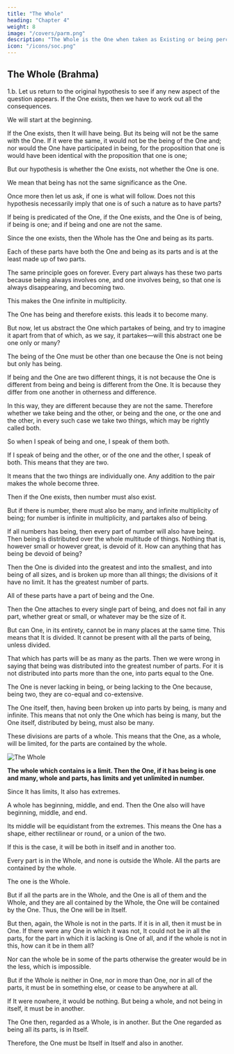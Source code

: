 ```yaml
---
title: "The Whole"
heading: "Chapter 4"
weight: 8
image: "/covers/parm.png"
description: "The Whole is the One when taken as Existing or being perceived by those inside It, as the Others"
icon: "/icons/soc.png"
---
```




## The Whole (Brahma)

1.b. Let us return to the original hypothesis to see if any new aspect of the question appears. If the One exists, then we have to work out all the consequences.

We will start at the beginning.

If the One exists, then It will have being. But its being will not be the same with the One. If it were the same, it would not be the being of the One and; nor would the One have participated in being, for the proposition that one is would have been identical with the proposition that one is one; 

But our hypothesis is whether the One exists, not whether the One is one. 

We mean that being has not the same significance as the One. 

<!-- And when we put them together shortly, and say 'One is,' that is equivalent to saying, 'partakes of being'? -->

Once more then let us ask, if one is what will follow. Does not this hypothesis necessarily imply that one is of such a nature as to have parts?

If being is predicated of the One, if the One exists, and the One is of being, if being is one; and if being and one are not the same.



Since the one exists, then the Whole has the One and being as its parts.

<!-- And is each of these parts—one and being—to be simply called a part, or must the word 'part' be relative to the word 'whole'?

Then that which is one is both a whole and has a part? -->

<!-- Again, of the parts of the one, if it is—I mean being and one—does either fail to imply the other? is the one wanting to being, or being to the one? -->

Each of these parts have both the One and being as its parts and is at the least made up of two parts. 

The same principle goes on forever. Every part always has these two parts because being always involves one, and one involves being, so that one is always disappearing, and becoming two.

<!-- Thus, each of the parts also has in turn both one and being, --> 

This makes the One infinite in multiplicity.

The One has being and therefore exists. this leads it to become many. 

<!-- Let us take another direction. We say that the one partakes of being and therefore it is?

And in this way, the one, if it has being, has turned out to be many? -->

But now, let us abstract the One which partakes of being, and try to imagine it apart from that of which, as we say, it partakes—will this abstract one be one only or many?

The being of the One must be other than one because the One is not being but only has being.

If being and the One are two different things, it is not because the One is different from being and being is different from the One. It is because they differ from one another in otherness and difference.

In this way, they are different because they are not the same.  Therefore whether we take being and the other, or being and the one, or the one and the other, in every such case we take two things, which may be rightly called both.

<!-- In this way—you may speak of being?

And also of one?

Then now we have spoken of either of them? -->

So when I speak of being and one, I speak of them both.

If I speak of being and the other, or of the one and the other, I speak of both. This means that they are two. 

It means that the two things are individually one. Any addition to the pair makes the whole become three.

<!-- And three are odd, and two are even? -->

<!-- And if there are two there must also be twice, and if there are three there must be thrice; that is, if twice one makes two, and thrice one three?

There are two, and twice, and therefore there must be twice two; and there are three, and there is thrice, and therefore there must be thrice three?

If there are three and twice, there is twice three; and if there are two and thrice, there is thrice two?

Here, then, we have even taken even times, and odd taken odd times, and even taken odd times, and odd taken even times.

And if this is so, does any number remain which has no necessity to be? -->

Then if the One exists, then number must also exist. 

But if there is number, there must also be many, and infinite multiplicity of being; for number is infinite in multiplicity, and partakes also of being.

If all numbers has being, then every part of number will also have being. Then being is distributed over the whole multitude of things. Nothing that is, however small or however great, is devoid of it. How can anything that has being be devoid of being?

Then the One is divided into the greatest and into the smallest, and into being of all sizes, and is broken up more than all things; the divisions of it have no limit. It has the greatest number of parts. 

All of these parts have a part of being and the One. 

<!-- Is there any of these which is a part of being, and yet no part?

But if it is at all and so long as it is, it must be one, and cannot be none? -->

Then the One attaches to every single part of being, and does not fail in any part, whether great or small, or whatever may be the size of it.

But can One, in its entirety, cannot be in many places at the same time. This means that It is divided. It cannot be present with all the parts of being, unless divided.

That which has parts will be as many as the parts. Then we were wrong in saying that being was distributed into the greatest number of parts. For it is not distributed into parts more than the one, into parts equal to the One. 

The One is never lacking in being, or being lacking to the One because, being two, they are co-equal and co-extensive.

The One itself, then, having been broken up into parts by being, is many and infinite. This means that not only the One which has being is many, but the One itself, distributed by being, must also be many.

These divisions are parts of a whole. This means that the One, as a whole, will be limited, for the parts are contained by the whole.


![The Whole](/images/whole.png)

<b>The whole which contains is a limit. Then the One, if it has being is one and many, whole and parts, has limits and yet unlimited in number.</b>

Since It has limits, It also has extremes.

A whole has beginning, middle, and end. Then the One also will have beginning, middle, and end.

Its middle will be equidistant from the extremes. This means the One has a shape, either rectilinear or round, or a union of the two.

If this is the case, it will be both in itself and in another too.

Every part is in the Whole, and none is outside the Whole. All the parts are contained by the whole.

<!-- And the one is all its parts, and neither more nor less than all? -->

The one is the Whole.

But if all the parts are in the Whole, and the One is all of them and the Whole, and they are all contained by the Whole, the One will be contained by the One. Thus, the One will be in Itself.

But then, again, the Whole is not in the parts. If it is in all, then it must be in One. If there were any One in which it was not, It could not be in all the parts, for the part in which it is lacking is One of all, and if the whole is not in this, how can it be in them all?

Nor can the whole be in some of the parts otherwise the greater would be in the less, which is impossible.

But if the Whole is neither in One, nor in more than One, nor in all of the parts, it must be in something else, or cease to be anywhere at all.

If It were nowhere, it would be nothing. But being a whole, and not being in itself, it must be in another.

The One then, regarded as a Whole, is in another. But the One regarded as being all its parts, is in Itself. 

Therefore, the One must be Itself in Itself and also in another.


